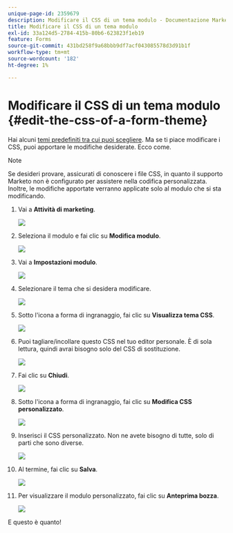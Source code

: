 ```yaml
---
unique-page-id: 2359679
description: Modificare il CSS di un tema modulo - Documentazione Marketo - Documentazione del prodotto
title: Modificare il CSS di un tema modulo
exl-id: 33a124d5-2784-415b-80b6-623823f1eb19
feature: Forms
source-git-commit: 431bd258f9a68bbb9df7acf043085578d3d91b1f
workflow-type: tm+mt
source-wordcount: '182'
ht-degree: 1%

---
```


# Modificare il CSS di un tema modulo {#edit-the-css-of-a-form-theme}

Hai alcuni [temi predefiniti tra cui puoi scegliere](/help/marketo/product-docs/demand-generation/forms/creating-a-form/select-a-form-theme.md). Ma se ti piace modificare i CSS, puoi apportare le modifiche desiderate. Ecco come.

>[!NOTE]
>
>Se desideri provare, assicurati di conoscere i file CSS, in quanto il supporto Marketo non è configurato per assistere nella codifica personalizzata. Inoltre, le modifiche apportate verranno applicate solo al modulo che si sta modificando.

1. Vai a **Attività di marketing**.

   ![](assets/login-marketing-activities-5.png)

1. Seleziona il modulo e fai clic su **Modifica modulo**.

   ![](assets/image2014-9-15-14-3a37-3a7.png)

1. Vai a **Impostazioni modulo**.

   ![](assets/image2014-9-15-14-3a37-3a42.png)

1. Selezionare il tema che si desidera modificare.

   ![](assets/image2014-9-15-14-3a37-3a54.png)

1. Sotto l&#39;icona a forma di ingranaggio, fai clic su **Visualizza tema CSS**.

   ![](assets/image2014-9-15-14-3a38-3a18.png)

1. Puoi tagliare/incollare questo CSS nel tuo editor personale. È di sola lettura, quindi avrai bisogno solo del CSS di sostituzione.

   ![](assets/image2014-9-15-14-3a38-3a29.png)

1. Fai clic su **Chiudi**.

   ![](assets/image2014-9-15-14-3a38-3a46.png)

1. Sotto l&#39;icona a forma di ingranaggio, fai clic su **Modifica CSS personalizzato**.

   ![](assets/image2014-9-15-14-3a39-3a5.png)

1. Inserisci il CSS personalizzato. Non ne avete bisogno di tutte, solo di parti che sono diverse.

   ![](assets/image2014-9-15-14-3a39-3a21.png)

1. Al termine, fai clic su **Salva**.

   ![](assets/image2014-9-15-14-3a39-3a30.png)

1. Per visualizzare il modulo personalizzato, fai clic su **Anteprima bozza**.

   ![](assets/image2014-9-15-14-3a39-3a50.png)

E questo è quanto!
